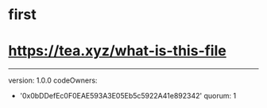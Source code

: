 # first
# https://tea.xyz/what-is-this-file
---
version: 1.0.0
codeOwners:
  - '0x0bDDefEc0F0EAE593A3E05Eb5c5922A41e892342'
quorum: 1

